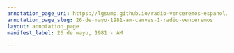 ```yaml
---
annotation_page_uri: https://lgsump.github.io/radio-venceremos-espanol/annotations/26-de-mayo-1981-am-canvas-1-radio-venceremos.json
annotation_page_slug: 26-de-mayo-1981-am-canvas-1-radio-venceremos
layout: annotation_page
manifest_label: 26 de mayo, 1981 - AM

---
```

